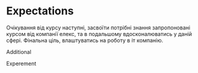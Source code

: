 # Expectations
Очікування від курсу наступні, засвоїти потрібні знання запропоновані курсом від компанії елекс, та в подальшому вдосконалюватись у даній сфері. Фінальна ціль, влаштуватись на роботу в іт компанію.


Additional

Experement
